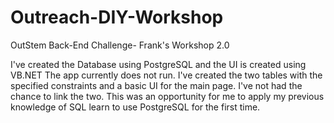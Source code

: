 # Outreach-DIY-Workshop
OutStem Back-End Challenge- Frank's Workshop 2.0

I've created the Database using PostgreSQL and the UI is created using VB.NET
The app currently does not run. I've created the two tables with the specified constraints and a basic UI for the main page. I've not had the chance to link the two. This was an opportunity for me to apply my previous knowledge of SQL learn to use PostgreSQL for the first time. 

